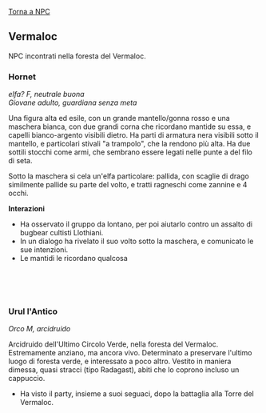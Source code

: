 [Torna a NPC](../npc)

## Vermaloc

NPC incontrati nella foresta del Vermaloc.

### Hornet

<div style="width: 25%; background-image: url('https://cdna.artstation.com/p/assets/images/images/032/065/878/large/moira-mcmahon-hollowknighthornet.jpg?1605376747'); background-position: top 10% right 50%; background-size: 350%;" class="portrait"> <a href="https://cdna.artstation.com/p/assets/images/images/032/065/878/large/moira-mcmahon-hollowknighthornet.jpg?1605376747" class="fill-div"></a></div>

*elfa? F, neutrale buona*  
*Giovane adulto, guardiana senza meta*

Una figura alta ed esile, con un grande mantello/gonna rosso e una maschera bianca, con due grandi corna che ricordano mantide su essa, e capelli bianco-argento visibili dietro. Ha parti di armatura nera visibili sotto il mantello, e particolari stivali "a trampolo", che la rendono più alta. Ha due sottili stocchi come armi, che sembrano essere legati nelle punte a del filo di seta.

Sotto la maschera si cela un'elfa particolare: pallida, con scaglie di drago similmente pallide su parte del volto, e tratti ragneschi come zannine e 4 occhi.

**Interazioni**

- Ha osservato il gruppo da lontano, per poi aiutarlo contro un assalto di bugbear cultisti Llothiani.
- In un dialogo ha rivelato il suo volto sotto la maschera, e comunicato le sue intenzioni.
- Le mantidi le ricordano qualcosa

<br>
<br>
<br>

### Urul l'Antico
*Orco M, arcidruido*

Arcidruido dell'Ultimo Circolo Verde, nella foresta del Vermaloc. Estremamente anziano, ma ancora vivo.
Determinato a preservare l'ultimo luogo di foresta verde, e interessato a poco altro.
Vestito in maniera dimessa, quasi stracci (tipo Radagast), abiti che lo coprono incluso un cappuccio.

- Ha visto il party, insieme a suoi seguaci, dopo la battaglia alla Torre del Vermaloc.